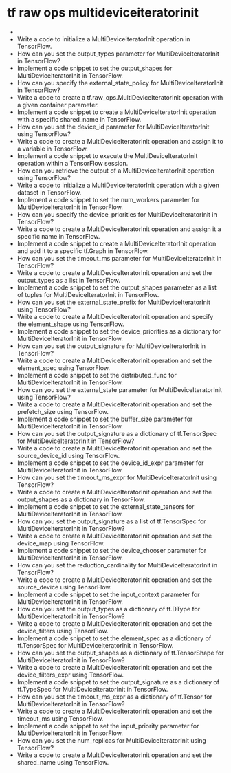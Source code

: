 # tf raw ops multideviceiteratorinit

- 
- Write a code to initialize a MultiDeviceIteratorInit operation in TensorFlow.
- How can you set the output_types parameter for MultiDeviceIteratorInit in TensorFlow?
- Implement a code snippet to set the output_shapes for MultiDeviceIteratorInit in TensorFlow.
- How can you specify the external_state_policy for MultiDeviceIteratorInit in TensorFlow?
- Write a code to create a tf.raw_ops.MultiDeviceIteratorInit operation with a given container parameter.
- Implement a code snippet to create a MultiDeviceIteratorInit operation with a specific shared_name in TensorFlow.
- How can you set the device_id parameter for MultiDeviceIteratorInit using TensorFlow?
- Write a code to create a MultiDeviceIteratorInit operation and assign it to a variable in TensorFlow.
- Implement a code snippet to execute the MultiDeviceIteratorInit operation within a TensorFlow session.
- How can you retrieve the output of a MultiDeviceIteratorInit operation using TensorFlow?
- Write a code to initialize a MultiDeviceIteratorInit operation with a given dataset in TensorFlow.
- Implement a code snippet to set the num_workers parameter for MultiDeviceIteratorInit in TensorFlow.
- How can you specify the device_priorities for MultiDeviceIteratorInit in TensorFlow?
- Write a code to create a MultiDeviceIteratorInit operation and assign it a specific name in TensorFlow.
- Implement a code snippet to create a MultiDeviceIteratorInit operation and add it to a specific tf.Graph in TensorFlow.
- How can you set the timeout_ms parameter for MultiDeviceIteratorInit in TensorFlow?
- Write a code to create a MultiDeviceIteratorInit operation and set the output_types as a list in TensorFlow.
- Implement a code snippet to set the output_shapes parameter as a list of tuples for MultiDeviceIteratorInit in TensorFlow.
- How can you set the external_state_prefix for MultiDeviceIteratorInit using TensorFlow?
- Write a code to create a MultiDeviceIteratorInit operation and specify the element_shape using TensorFlow.
- Implement a code snippet to set the device_priorities as a dictionary for MultiDeviceIteratorInit in TensorFlow.
- How can you set the output_signature for MultiDeviceIteratorInit in TensorFlow?
- Write a code to create a MultiDeviceIteratorInit operation and set the element_spec using TensorFlow.
- Implement a code snippet to set the distributed_func for MultiDeviceIteratorInit in TensorFlow.
- How can you set the external_state parameter for MultiDeviceIteratorInit using TensorFlow?
- Write a code to create a MultiDeviceIteratorInit operation and set the prefetch_size using TensorFlow.
- Implement a code snippet to set the buffer_size parameter for MultiDeviceIteratorInit in TensorFlow.
- How can you set the output_signature as a dictionary of tf.TensorSpec for MultiDeviceIteratorInit in TensorFlow?
- Write a code to create a MultiDeviceIteratorInit operation and set the source_device_id using TensorFlow.
- Implement a code snippet to set the device_id_expr parameter for MultiDeviceIteratorInit in TensorFlow.
- How can you set the timeout_ms_expr for MultiDeviceIteratorInit using TensorFlow?
- Write a code to create a MultiDeviceIteratorInit operation and set the output_shapes as a dictionary in TensorFlow.
- Implement a code snippet to set the external_state_tensors for MultiDeviceIteratorInit in TensorFlow.
- How can you set the output_signature as a list of tf.TensorSpec for MultiDeviceIteratorInit in TensorFlow?
- Write a code to create a MultiDeviceIteratorInit operation and set the device_map using TensorFlow.
- Implement a code snippet to set the device_chooser parameter for MultiDeviceIteratorInit in TensorFlow.
- How can you set the reduction_cardinality for MultiDeviceIteratorInit in TensorFlow?
- Write a code to create a MultiDeviceIteratorInit operation and set the source_device using TensorFlow.
- Implement a code snippet to set the input_context parameter for MultiDeviceIteratorInit in TensorFlow.
- How can you set the output_types as a dictionary of tf.DType for MultiDeviceIteratorInit in TensorFlow?
- Write a code to create a MultiDeviceIteratorInit operation and set the device_filters using TensorFlow.
- Implement a code snippet to set the element_spec as a dictionary of tf.TensorSpec for MultiDeviceIteratorInit in TensorFlow.
- How can you set the output_shapes as a dictionary of tf.TensorShape for MultiDeviceIteratorInit in TensorFlow?
- Write a code to create a MultiDeviceIteratorInit operation and set the device_filters_expr using TensorFlow.
- Implement a code snippet to set the output_signature as a dictionary of tf.TypeSpec for MultiDeviceIteratorInit in TensorFlow.
- How can you set the timeout_ms_expr as a dictionary of tf.Tensor for MultiDeviceIteratorInit in TensorFlow?
- Write a code to create a MultiDeviceIteratorInit operation and set the timeout_ms using TensorFlow.
- Implement a code snippet to set the input_priority parameter for MultiDeviceIteratorInit in TensorFlow.
- How can you set the num_replicas for MultiDeviceIteratorInit using TensorFlow?
- Write a code to create a MultiDeviceIteratorInit operation and set the shared_name using TensorFlow.